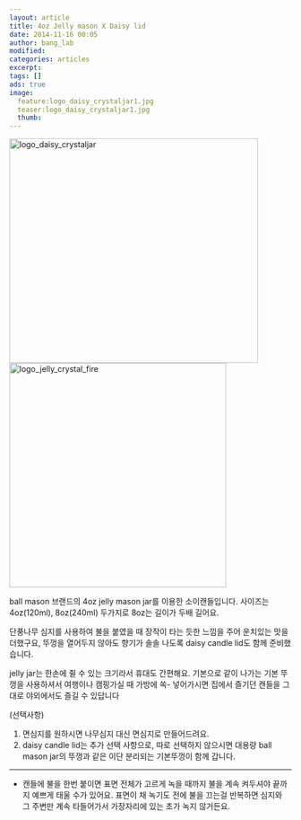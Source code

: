 ```yaml
---
layout: article
title: 4oz Jelly mason X Daisy lid
date: 2014-11-16 00:05
author: bang_lab
modified:
categories: articles
excerpt: 
tags: []
ads: true
image:
  feature:logo_daisy_crystaljar1.jpg
  teaser:logo_daisy_crystaljar1.jpg
  thumb:
---
```


<a href="/images/logo_daisy_crystaljar1.jpg"><img class="alignleft wp-image-55" src="https://bybanglab.files.wordpress.com/2014/11/logo_daisy_crystaljar1.jpg?w=300" alt="logo_daisy_crystaljar" width="444" height="400" /></a> <a href="/images/logo_jelly_crystal_fire1.jpg"><img class="alignnone wp-image-57" src="https://bybanglab.files.wordpress.com/2014/11/logo_jelly_crystal_fire1.jpg" alt="logo_jelly_crystal_fire" width="387" height="400" /></a>

ball mason 브랜드의 4oz jelly mason jar를 이용한 소이캔들입니다.
사이즈는 4oz(120ml), 8oz(240ml) 두가지로 8oz는 길이가 두배 길어요.

단풍나무 심지를 사용하여 불을 붙였을 때 장작이 타는 듯한 느낌을 주어 운치있는 맛을 더했구요, 뚜껑을 열어두지 않아도 향기가 솔솔 나도록 daisy candle lid도 함께 준비했습니다.

jelly jar는 한손에 쥘 수 있는 크기라서 휴대<span class="text_exposed_show">도 간편해요.
기본으로 같이 나가는 기본 뚜껑을 사용하셔서 여행이나 캠핑가실 때 가방에 쏙- 넣어가시면 집에서 즐기던 캔들을 그대로 야외에서도 즐길 수 있답니다 <i class="_4-k1 img sp_CHjQ01Xff48 sx_6db290"></i>

(선택사항)
1. 면심지를 원하시면 나무심지 대신 면심지로 만들어드려요.
2. daisy candle lid는 추가 선택 사항으로, 따로 선택하지 않으시면 대용량 ball mason jar의 뚜껑과 같은 이단 분리되는 기본뚜껑이 함께 갑니다.

---------
* 캔들에 불을 한번 붙이면 표면 전체가 고르게 녹을 때까지 불을 계속 켜두셔야 끝까지 예쁘게 태울 수가 있어요. 표면이 채 녹기도 전에 불을 끄는걸 반복하면 심지와 그 주변만 계속 타들어가서 가장자리에 있는 초가 녹지 않거든요.</span>
